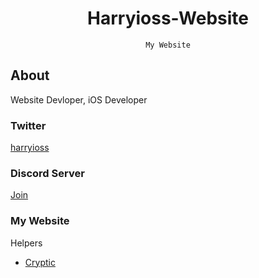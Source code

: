 <div align="center">

# Harryioss-Website
``` 
My Website
```

</div>

## About

Website Devloper, iOS Developer

### Twitter
[harryioss](https://twitter.com/harryioss) <br/>

### Discord Server
[Join](https://discord.gg/vG23fCF) <br/>

### My Website
Helpers
- [Cryptic](https://twitter.com/cr4ptic)
<br/>
